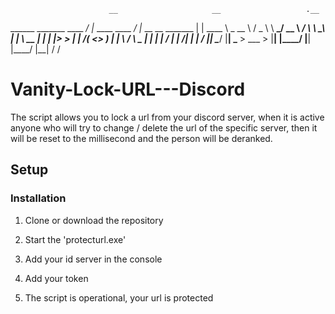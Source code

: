                           __                     __                   .__
______  _______   ____  _/  |_   ____    ____  _/  |_   __ __ _______ |  |
\____ \ \_  __ \ /  _ \ \   __\_/ __ \ _/ ___\ \   __\ |  |  \\_  __ \|  |
|  |_> > |  | \/(  <_> ) |  |  \  ___/ \  \___  |  |   |  |  / |  | \/|  |__
|   __/  |__|    \____/  |__|   \___  > \___  > |__|   |____/  |__|   |____/
|__|                                \/      \/

# Vanity-Lock-URL---Discord
The script allows you to lock a url from your discord server, when it is active anyone who will try to change / delete the url of the specific server, then it will be reset to the millisecond and the person will be deranked.
## Setup
### Installation

1. Clone or download the repository

2. Start the 'protecturl.exe'

3. Add your id server in the console

4. Add your token

5. The script is operational, your url is protected

